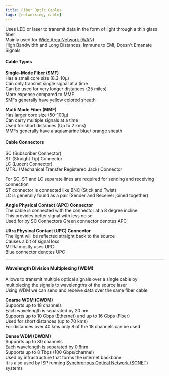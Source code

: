 ```yaml
---
title: Fiber Optic Cables
tags: [networking, cable]
---
```


Uses LED or laser to transmit data in the form of light through a thin glass fiber  
Mainly used for [Wide Area Network (WAN)](../../WAN%20(Wide%20Area%20Network)/Wide%20Area%20Network%20(WAN).md)  
High Bandwidth and Long Distances, Immune to EMI, Doesn't Emanate Signals

#### Cable Types

**Single-Mode Fiber (SMF)**  
Has a small core size (8.3-10µ)  
Can only transmit single signal at a time  
Can be used for very longer distances (25 miles)  
More expense compared to MMF  
SMFs generally have yellow colored sheath

**Multi Mode Fiber (MMF)**  
Has larger core size (50-100µ)  
Can carry multiple signals at a time  
Used for short distances (Up to 2 kms)  
MMFs generally have a aquamarine blue/ orange sheath

#### Cable Connectors

SC (Subscriber Connector)  
ST (Straight Tip) Connector  
LC (Lucent Connector)  
MTRJ (Mechanical Transfer Registered Jack) Connector

For SC, ST and LC separate lines are required for sending and receiving connection  
ST connector is connected like BNC (Stick and Twist)  
LC is generally found as a pair (Sender and Receiver joined together)

**Angle Physical Contact (APC) Connector**  
The cable is connected with the connector at a 8 degree incline  
This provides better signal with less noise  
Used for by SC Connectors
Green connector denotes APC

**Ultra Physical Contact (UPC) Connector**  
The light will be reflected straight back to the source  
Causes a bit of signal loss  
MTRJ mostly uses UPC  
Blue connector denotes UPC

---

#### Wavelength Division Multiplexing (WDM)

Allows to transmit multiple optical signals over a single cable by multiplexing the signals to wavelengths of the source laser  
Using WDM we can send and receive data over the same fiber cable  

**Coarse WDM (CWDM)**  
Supports up to 18 channels  
Each wavelength is separated by 20 nm  
Supports up to 10 Gbps (Ethernet) and up to 16 Gbps (Fiber)  
Used for short distances (up to 70 kms)  
For distances over 40 kms only 8 of the 18 channels can be used

**Dense WDM (DWDM)**  
Supports up to 80 channels  
Each wavelength is separated by 0.8nm  
Supports up to 8 Tbps (100 Gbps/channel)  
Used by infrastructure that forms the internet backbone  
It is also used by ISP running [Synchronous Optical Network (SONET)](../../WAN%20(Wide%20Area%20Network)/Connection%20Methodologies/Synchronous%20Optical%20Network%20(SONET).md) systems